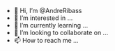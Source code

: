- 👋 Hi, I’m @AndreRibass
- 👀 I’m interested in ...
- 🌱 I’m currently learning ...
- 💞️ I’m looking to collaborate on ...
- 📫 How to reach me ...

<!---
AndreRibass/AndreRibass is a ✨ special ✨ repository because its `README.md` (this file) appears on your GitHub profile.
You can click the Preview link to take a look at your changes.
--->
